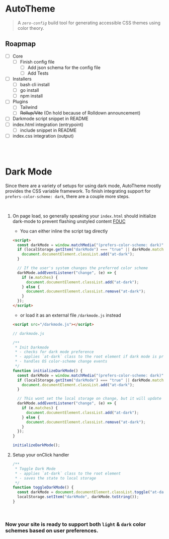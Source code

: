 # AutoTheme

> A _`zero-config`_ build tool for generating accessible CSS themes using color theory.

## Roapmap

- [ ] Core
  - [ ] Finish config file
    - [ ] Add json schema for the config file
    - [ ] Add Tests
- [ ] Installers
  - [ ] bash cli install
  - [ ] go install
  - [ ] npm install
- [ ] Plugins
  - [ ] Tailwind
  - [ ] ~~Rollup/Vite~~ (On hold because of Rolldown announcement)
- [ ] Darkmode script snippet in README
- [ ] index.html integration (entrypoint)
  - [ ] include snippet in README
- [ ] index.css integration (output)

<br>
<br>

# Dark Mode

Since there are a variety of setups for using dark mode, AutoTheme mostly provides the CSS variable framework. To finish integrating support for `prefers-color-scheme: dark`, there are a couple more steps.

<br>

1. On page load, so generally speaking your `index.html` should initialize dark-mode to prevent flashing unstyled content [FOUC](https://en.wikipedia.org/wiki/Flash_of_unstyled_content)

   - You can either inline the script tag directly

   ```html
   <script>
     const darkMode = window.matchMedia("(prefers-color-scheme: dark)");
     if (localStorage.getItem("darkMode") === "true" || darkMode.matches) {
       document.documentElement.classList.add("at-dark");
     }

     // If the user's system changes the preferred color scheme
     darkMode.addEventListener("change", (e) => {
       if (e.matches) {
         document.documentElement.classList.add("at-dark");
       } else {
         document.documentElement.classList.remove("at-dark");
       }
     });
   </script>
   ```

   - or load it as an external file `/darkmode.js` instead

   ```html
   <script src="/darkmode.js"></script>
   ```

   ```js
   // darkmode.js

   /**
    * Init Darkmode
    * - checks for dark mode preference
    * - applies `at-dark` class to the root element if dark mode is preferred
    * - handles OS color-scheme change events
    */
   function initializeDarkMode() {
     const darkMode = window.matchMedia("(prefers-color-scheme: dark)");
     if (localStorage.getItem("darkMode") === "true" || darkMode.matches) {
       document.documentElement.classList.add("at-dark");
     }

     // This wont set the local storage on change, but it will update the class
     darkMode.addEventListener("change", (e) => {
       if (e.matches) {
         document.documentElement.classList.add("at-dark");
       } else {
         document.documentElement.classList.remove("at-dark");
       }
     });
   }

   initializeDarkMode();
   ```

2. Setup your onClick handler

   ```js
   /**
    * Toggle Dark Mode
    * - applies `at-dark` class to the root element
    * - saves the state to local storage
    */
   function toggleDarkMode() {
     const darkMode = document.documentElement.classList.toggle("at-dark");
     localStorage.setItem("darkMode", darkMode.toString());
   }
   ```

<br>

### Now your site is ready to support both `light` & `dark` color schemes based on user preferences.
